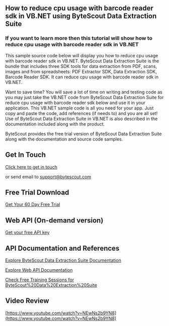 ## How to reduce cpu usage with barcode reader sdk in VB.NET using ByteScout Data Extraction Suite

### If you want to learn more then this tutorial will show how to reduce cpu usage with barcode reader sdk in VB.NET

This sample source code below will display you how to reduce cpu usage with barcode reader sdk in VB.NET. ByteScout Data Extraction Suite is the bundle that includes three SDK tools for data extraction from PDF, scans, images and from spreadsheets: PDF Extractor SDK, Data Extraction SDK, Barcode Reader SDK. It can reduce cpu usage with barcode reader sdk in VB.NET.

Want to save time? You will save a lot of time on writing and testing code as you may just take the VB.NET code from ByteScout Data Extraction Suite for reduce cpu usage with barcode reader sdk below and use it in your application. This VB.NET sample code is all you need for your app. Just copy and paste the code, add references (if needs to) and you are all set! Use of ByteScout Data Extraction Suite in VB.NET is also described in the documentation included along with the product.

ByteScout provides the free trial version of ByteScout Data Extraction Suite along with the documentation and source code samples.

## Get In Touch

[Click here to get in touch](https://bytescout.zendesk.com/hc/en-us/requests/new?subject=ByteScout%20Data%20Extraction%20Suite%20Question)

or send email to [support@bytescout.com](mailto:support@bytescout.com?subject=ByteScout%20Data%20Extraction%20Suite%20Question) 

## Free Trial Download

[Get Your 60 Day Free Trial](https://bytescout.com/download/web-installer?utm_source=github-readme)

## Web API (On-demand version)

[Get your free API key](https://pdf.co/documentation/api?utm_source=github-readme)

## API Documentation and References

[Explore ByteScout Data Extraction Suite Documentation](https://bytescout.com/documentation/index.html?utm_source=github-readme)

[Explore Web API Documentation](https://pdf.co/documentation/api?utm_source=github-readme)

[Check Free Training Sessions for ByteScout%20Data%20Extraction%20Suite](https://academy.bytescout.com/)

## Video Review

[https://www.youtube.com/watch?v=NEwNs2b9YN8](https://www.youtube.com/watch?v=NEwNs2b9YN8)